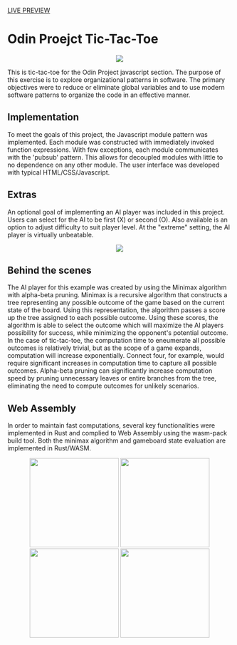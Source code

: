 [LIVE PREVIEW](https://tmbruce.github.io/tic-tac-toe/)

# Odin Proejct Tic-Tac-Toe
<p align="center"><img align="center" src='https://user-images.githubusercontent.com/47762048/174463263-b3d13c54-2848-4827-b6ed-8bb43a54ac1a.png'/></p>
This is tic-tac-toe for the Odin Project javascript section. The purpose of this exercise is to explore organizational patterns in software. The primary objectives were to reduce or eliminate global variables and to use modern software patterns to organize the code in an effective manner.

## Implementation
To meet the goals of this project, the Javascript module pattern was implemented. Each module was constructed with immediately invoked function expressions. With few exceptions, each module communicates with the 'pubsub' pattern. This allows for decoupled modules with little to no dependence on any other module. The user interface was developed with typical HTML/CSS/Javascript. 

## Extras
An optional goal of implementing an AI player was included in this project. Users can select for the AI to be first (X) or second (O). Also available is an option to adjust difficulty to suit player level. At the "extreme" setting, the AI player is virtually unbeatable.
<p align="center"><img src='https://user-images.githubusercontent.com/47762048/174463781-698f5ec7-8d4a-4cbb-8eb5-9d8cffc312ac.png'/></p>

## Behind the scenes
The AI player for this example was created by using the Minimax algorithm with alpha-beta pruning. Minimax is a recursive algorithm that constructs a tree representing any possible outcome of the game based on the current state of the board. Using this representation, the algorithm passes a score up the tree  assigned to each possible outcome. Using these scores, the algorithm is able to select the outcome which will maximize the AI players possibility for success, while minimizing the opponent's potential outcome. In the case of tic-tac-toe, the computation time to eneumerate all possible outcomes is relatively trivial, but as the scope of a game expands, computation will increase exponentially. Connect four, for example, would require significant increases in computation time to capture all possible outcomes. Alpha-beta pruning can significantly increase computation speed by pruning unnecessary leaves or entire branches from the tree, eliminating the need to compute outcomes for unlikely scenarios.

## Web Assembly
In order to maintain fast computations, several key functionalities were implemented in Rust and complied to Web Assembly using the wasm-pack build tool. Both the minimax algorithm and gameboard state evaluation are implemented in Rust/WASM.

<p align="center">
<img width="200" src='https://user-images.githubusercontent.com/47762048/174461520-606ec561-3fdb-4a74-aa2c-54a70e2cbf59.png'/>
<img width="200" src='https://user-images.githubusercontent.com/47762048/174461521-d0ef97cb-4b2c-4fdb-86f9-461585f99378.png'/>
<img width="200" src='https://user-images.githubusercontent.com/47762048/174463580-255b259f-f61a-496f-985a-184a9dba5b99.png'/>
<img width="200" src='https://user-images.githubusercontent.com/47762048/174461317-0b4803de-267e-410f-9cab-61d067984b84.png'/>
</p>

